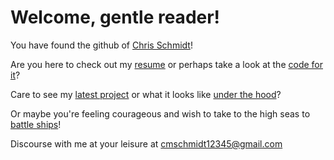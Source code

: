<h1>Welcome, gentle reader!</h1>

You have found the github of [Chris Schmidt](https://www.linkedin.com/in/christopher-schmidt-251791149)!

Are you here to check out my [resume](https://gamingviking.github.io/Resume/) or perhaps take a look at the [code for it](https://github.com/GamingViking/Resume/blob/main/index.html)?

Care to see my [latest project](https://superherosearch.vercel.app/) or what it looks like [under the hood](https://github.com/GamingViking/superheroes)?

Or maybe you're feeling courageous and wish to take to the high seas to [battle ships](https://github.com/GamingViking/CSharpBattleship)!

Discourse with me at your leisure at cmschmidt12345@gmail.com
